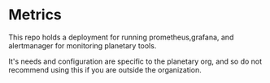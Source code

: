 # Metrics

This repo holds a deployment for running prometheus,grafana, and alertmanager
for monitoring planetary tools.

It's needs and configuration are specific to the planetary org, and so do not
recommend using this if you are outside the organization.
